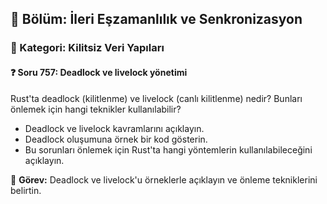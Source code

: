 ## 📘 Bölüm: İleri Eşzamanlılık ve Senkronizasyon
### 🔹 Kategori: Kilitsiz Veri Yapıları
#### ❓ Soru 757: Deadlock ve livelock yönetimi

Rust'ta deadlock (kilitlenme) ve livelock (canlı kilitlenme) nedir? Bunları önlemek için hangi teknikler kullanılabilir?

- Deadlock ve livelock kavramlarını açıklayın.
- Deadlock oluşumuna örnek bir kod gösterin.
- Bu sorunları önlemek için Rust'ta hangi yöntemlerin kullanılabileceğini açıklayın.

🔧 **Görev:** Deadlock ve livelock'u örneklerle açıklayın ve önleme tekniklerini belirtin.
